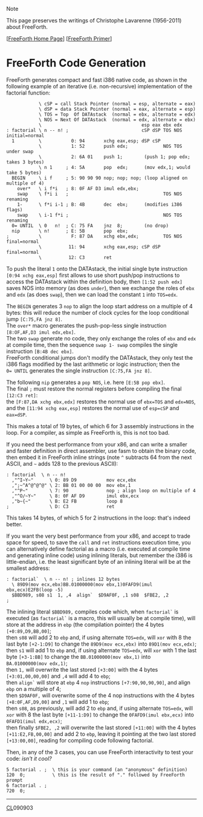 > [!NOTE]
> This page preserves the writings of Christophe Lavarenne (1956-2011) about FreeForth.

\[[FreeForth Home Page](FreeForth.md)\] \[[FreeForth Primer](FreeForth_Primer.md)\]

# FreeForth Code Generation

FreeForth generates compact and fast i386 native code, as shown in the following example of an iterative
(i.e. non-recursive) implementation of the factorial function:

                \ cSP = call Stack Pointer (normal = esp, alternate = eax)
                \ dSP = data Stack Pointer (normal = eax, alternate = esp)
                \ TOS = Top  Of DATAstack  (normal = ebx, alternate = edx)
                \ NOS = Next Of DATAstack  (normal = edx, alternate = ebx)
                \                                     esp eax ebx edx
    : factorial \ n -- n! ;                           cSP dSP TOS NOS  initial=normal
      1         \           0: 94       xchg eax,esp; dSP cSP
                \           1: 52       push edx;             NOS TOS  under swap
                \           2: 6A 01    push 1;        (push 1; pop edx; takes 3 bytes)
                \ n 1     ; 4: 5A       pop  edx;      (mov edx,1; would take 5 bytes)
      BEGIN     \ i f     ; 5: 90 90 90 nop; nop; nop; (loop aligned on multiple of 4)
        over*   \ i f*i   ; 8: 0F AF D3 imul edx,ebx;
        swap    \ f*i i   ;                                   TOS NOS  renaming
        1-      \ f*i i-1 ; B: 4B       dec  ebx;      (modifies i386 flags)
        swap    \ i-1 f*i ;                                   NOS TOS  renaming
      0= UNTIL  \ 0   n!  ; C: 75 FA    jnz  8;        (no drop)
      nip       \ n!      ; E: 5B       pop  ebx;
    ;           \           F: 87 DA    xchg ebx,edx;         TOS NOS  final=normal
                \          11: 94       xchg eax,esp; cSP dSP          final=normal
                \          12: C3       ret

To push the literal `1` onto the DATAstack, the initial single byte instruction `[0:94 xchg eax,esp]` first allows
to use short push/pop instructions to access the DATAstack within the definition body, then `[1:52 push edx]`
saves NOS into memory (as does `under`), then we exchange the roles of `ebx` and `edx` (as does `swap`), then we
can load the constant `1` into `TOS=edx`.

The `BEGIN` generates 3 `nop` to align the loop start address on a multiple of 4 bytes: this will reduce the number
of clock cycles for the loop conditional jump `[C:75,FA jnz 8]`.  
The `over*` macro generates the push-pop-less single instruction `[8:OF,AF,D3 imul edx,ebx]`.  
The two `swap` generate no code, they only exchange the roles of `ebx` and `edx` at compile time, then the sequence
`swap 1- swap` compiles the single instruction `[B:4B dec ebx]`.  
FreeForth conditional jumps don't modify the DATAstack, they only test the i386 flags modified by the last arithmetic
or logic instruction; then the `0= UNTIL` generates the single instruction `[C:75,FA jnz 8]`.

The following `nip` generates a `pop NOS`, i.e. here `[E:5B pop ebx]`.  
The final `;` must restore the normal registers before compiling the final `[12:C3 ret]`:  
the `[F:87,DA xchg ebx,edx]` restores the normal use of `ebx=TOS` and `edx=NOS`, and the `[11:94 xchg eax,esp]`
restores the normal use of `esp=cSP` and `eax=dSP`.

This makes a total of 19 bytes, of which 6 for 3 assembly instructions in the loop. For a compiler, as simple as
FreeForth is, this is not too bad.

If you need the best performance from your x86, and can write a smaller and faster definition in direct assembler,
use fasm to obtain the binary code, then embed it in FreeForth inline strings (note `^` subtracts 64 from the next
ASCII, and `~` adds 128 to the previous ASCII):

    : factorial  \ n -- n!
      ,"^I~Y~"      \ 0: 89 D9           mov ecx,ebx
      ,";~^A^@^@^@" \ 2: BB 01 00 00 00  mov ebx,1
      ,"^P~"        \ 7: 90              nop ; align loop on multiple of 4
      ,"^O/~Y~"     \ 8: 0F AF D9        imul ebx,ecx
      ,"b~{~"       \ B: E2 FB           loop 8
    ;               \ D: C3              ret

This takes 14 bytes, of which 5 for 2 instructions in the loop: that's indeed better.

If you want the very best performance from your x86, and accept to trade space for speed, to save the `call` and
`ret` instructions execution time, you can alternatively define factorial as a macro (i.e. executed at compile
time and generating inline code) using inlining literals, but remember the i386 is little-endian, i.e. the least
significant byte of an inlining literal will be at the smallest address:

    : factorial`  \ n -- n! ; inlines 12 bytes
      \ 89D9(mov ecx,ebx)BB.01000000(mov ebx,1)0FAFD9(imul ebx,ecx)E2FB(loop -5)
      $BBD989, s08 s1  1, ,4  align`  $D9AF0F, ,1 s08  $FBE2, ,2
    ;

The inlining literal `$BBD989,` compiles code which, when `` factorial` `` is executed (as `` factorial` `` is a
macro, this will usually be at compile time), will store at the address in `ebp` (the compilation pointer) the 4
bytes `[+0:89,D9,BB,00]`;  
then `s08` will add 2 to `ebp` and, if using alternate `TOS=edx`, will `xor` with 8 the last byte `[+2-1:D9]`
to change the `89D9(mov ecx,ebx)` into `89D1(mov ecx,edx)`;  
then `s1` will add 1 to `ebp` and, if using alternate `TOS=edx`, will `xor` with 1 the last byte `[+3-1:BB]`
to change the `BB.01000000(mov ebx,1)` into `BA.01000000(mov edx,1)`;  
then `1,` will overwrite the last stored `[+3:00]` with the 4 bytes `[+3:01,00,00,00]` and `,4` will add 4 to `ebp`;  
then `` align` `` will store at `ebp` 4 `nop` instructions `[+7:90,90,90,90]`, and align `ebp` on a multiple of 4;  
then `$D9AF0F,` will overwrite some of the 4 nop instructions with the 4 bytes `[+8:0F,AF,D9,00]` and `,1` will
add 1 to `ebp`;  
then `s08`, as previously, will add 2 to `ebp` and, if using alternate `TOS=edx`, will `xor` with 8 the last byte
`[+11-1:D9]` to change the `0FAFD9(imul ebx,ecx)` into `0FAFD1(imul edx,ecx)`;  
then finally `$FBE2, ,2` will overwrite the last stored `[+11:00]` with the 4 bytes `[+11:E2,FB,00,00]` and add 2 to
`ebp`, leaving it pointing at the two last stored `[+13:00,00]`, reading for compiling code following factorial.

Then, in any of the 3 cases, you can use FreeForth interactivity to test your code: _isn't it cool?_

    5 factorial . ;  \ this is your command (an "anonymous" definition)
    120  0;          \ this is the result of "." followed by FreeForth prompt
    6 factorial . ;
    720  0;

- - -

[CL](http://christophe.lavarenne.free.fr/index.html)090903
